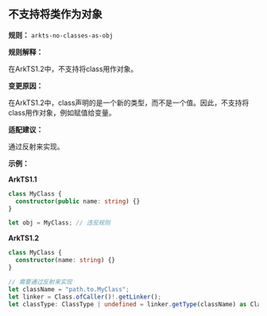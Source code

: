 ## 不支持将类作为对象

**规则：** `arkts-no-classes-as-obj`

**规则解释：**

在ArkTS1.2中，不支持将class用作对象。

**变更原因：**
 
在ArkTS1.2中，class声明的是一个新的类型，而不是一个值。因此，不支持将class用作对象，例如赋值给变量。

**适配建议：**

通过反射来实现。

**示例：**

**ArkTS1.1**

```typescript
class MyClass {
  constructor(public name: string) {}
}

let obj = MyClass; // 违反规则
```

**ArkTS1.2**

```typescript
class MyClass {
  constructor(name: string) {}
}

// 需要通过反射来实现
let className = "path.to.MyClass";
let linker = Class.ofCaller()!.getLinker();
let classType: ClassType | undefined = linker.getType(className) as ClassType;
```
